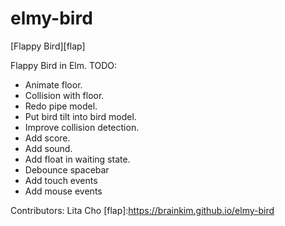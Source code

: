 elmy-bird
=========
[Flappy Bird][flap]

Flappy Bird in Elm.
TODO:
- Animate floor.
- Collision with floor.
- Redo pipe model.
- Put bird tilt into bird model.
- Improve collision detection.
- Add score.
- Add sound.
- Add float in waiting state.
- Debounce spacebar
- Add touch events
- Add mouse events

Contributors: Lita Cho
[flap]:https://brainkim.github.io/elmy-bird
